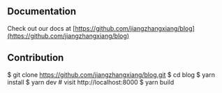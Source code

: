 
## Documentation
Check out our docs at [https://github.com/jiangzhangxiang/blog](https://github.com/jiangzhangxiang/blog)

## Contribution

$ git clone https://github.com/jiangzhangxiang/blog.git
$ cd blog
$ yarn install
$ yarn dev # visit http://localhost:8000
$ yarn build
